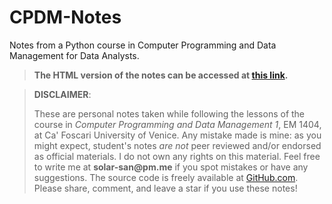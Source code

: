 # CPDM-Notes

Notes from a Python course in Computer Programming and Data Management for Data Analysts.

> __The HTML version of the notes can be accessed at [this link](https://solar-san.github.io/CPDM-Notes/docs/CPDM-Notes.html).__

> __DISCLAIMER__:
>
> These are personal notes taken while following the lessons of the course in _Computer Programming and Data Management 1_, EM 1404, at Ca' Foscari University of Venice. Any mistake made is mine: as you might expect, student's notes _are not_ peer reviewed and/or endorsed as official materials. I do not own any rights on this material. Feel free to write me at __solar-san@pm.me__ if you spot mistakes or have any suggestions. The source code is freely available at [GitHub.com](https://github.com/solar-san). Please share, comment, and leave a star if you use these notes!


